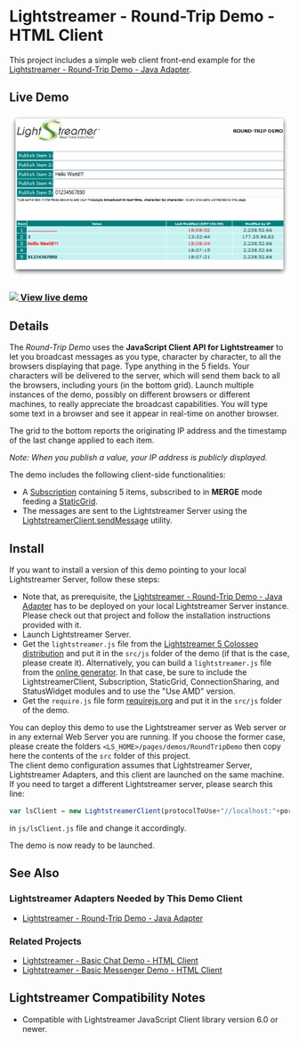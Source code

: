 # Lightstreamer - Round-Trip Demo - HTML Client

<!-- START DESCRIPTION lightstreamer-example-roundtrip-client-javascript -->

This project includes a simple web client front-end example for the [Lightstreamer - Round-Trip Demo - Java Adapter](https://github.com/Lightstreamer/Lightstreamer-example-RoundTrip-adapter-java).

## Live Demo

[![screenshot](screen_roundtrip_large.png)](http://demos.lightstreamer.com/RoundTripDemo)<br>
### [![](http://demos.lightstreamer.com/site/img/play.png) View live demo](http://demos.lightstreamer.com/RoundTripDemo)

## Details

The *Round-Trip Demo* uses the <b>JavaScript Client API for Lightstreamer</b> to let you broadcast messages as you type, character by character, to all the browsers displaying that page. Type anything in the 5 fields. Your characters will be delivered to the server, which will send them back to all the browsers, including yours (in the bottom grid). Launch multiple instances of the demo, possibly on different browsers or different machines, to really appreciate the broadcast capabilities. 
You will type some text in a browser and see it appear in real-time on another browser.<br>

The grid to the bottom reports the originating IP address and the timestamp of the last change applied to each item.<br>

<i>Note: When you publish a value, your IP address is publicly displayed.</i>

The demo includes the following client-side functionalities:
* A [Subscription](http://www.lightstreamer.com/docs/client_javascript_uni_api/Subscription.html) containing 5 items, subscribed to in <b>MERGE</b> mode feeding a [StaticGrid](http://www.lightstreamer.com/docs/client_javascript_uni_api/StaticGrid.html).
* The messages are sent to the Lightstreamer Server using the [LightstreamerClient.sendMessage](http://www.lightstreamer.com/docs/client_javascript_uni_api/LightstreamerClient.html#sendMessage) utility.

<!-- END DESCRIPTION lightstreamer-example-roundtrip-client-javascript -->

## Install

If you want to install a version of this demo pointing to your local Lightstreamer Server, follow these steps:

* Note that, as prerequisite, the [Lightstreamer - Round-Trip Demo - Java Adapter](https://github.com/Lightstreamer/Lightstreamer-example-RoundTrip-adapter-java) has to be deployed on your local Lightstreamer Server instance. Please check out that project and follow the installation instructions provided with it.
* Launch Lightstreamer Server.
* Get the `lightstreamer.js` file from the [Lightstreamer 5 Colosseo distribution](http://www.lightstreamer.com/download) and put it in the `src/js` folder of the demo (if that is the case, please create it). Alternatively, you can build a `lightstreamer.js` file from the 
  [online generator](http://www.lightstreamer.com/docs/client_javascript_tools/generator.html).
  In that case, be sure to include the LightstreamerClient, Subscription, StaticGrid, ConnectionSharing, and StatusWidget modules and to use the "Use AMD" version.
* Get the `require.js` file form [requirejs.org](http://requirejs.org/docs/download.html) and put it in the `src/js` folder of the demo.


You can deploy this demo to use the Lightstreamer server as Web server or in any external Web Server you are running. 
If you choose the former case, please create the folders `<LS_HOME>/pages/demos/RoundTripDemo` then copy here the contents of the `src` folder of this project.<br>
The client demo configuration assumes that Lightstreamer Server, Lightstreamer Adapters, and this client are launched on the same machine. If you need to target a different Lightstreamer server, please search this line:
```js
var lsClient = new LightstreamerClient(protocolToUse+"//localhost:"+portToUse,"ROUNDTRIPDEMO");
```
in `js/lsClient.js` file and change it accordingly.<br>

The demo is now ready to be launched.

## See Also

### Lightstreamer Adapters Needed by This Demo Client

<!-- START RELATED_ENTRIES -->
* [Lightstreamer - Round-Trip Demo - Java Adapter](https://github.com/Lightstreamer/Lightstreamer-example-RoundTrip-adapter-java)

<!-- END RELATED_ENTRIES -->
### Related Projects

* [Lightstreamer - Basic Chat Demo - HTML Client](https://github.com/Lightstreamer/Lightstreamer-example-Chat-client-javascript)
* [Lightstreamer - Basic Messenger Demo - HTML Client](https://github.com/Lightstreamer/Lightstreamer-example-Messenger-client-javascript)

## Lightstreamer Compatibility Notes

* Compatible with Lightstreamer JavaScript Client library version 6.0 or newer.
